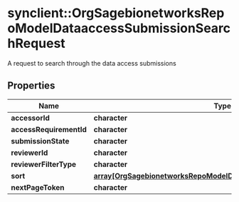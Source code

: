# synclient::OrgSagebionetworksRepoModelDataaccessSubmissionSearchRequest

A request to search through the data access submissions

## Properties
Name | Type | Description | Notes
------------ | ------------- | ------------- | -------------
**accessorId** | **character** |  | [optional] 
**accessRequirementId** | **character** |  | [optional] 
**submissionState** | **character** |  | [optional] 
**reviewerId** | **character** |  | [optional] 
**reviewerFilterType** | **character** |  | [optional] 
**sort** | [**array[OrgSagebionetworksRepoModelDataaccessSubmissionSearchSort]**](org.sagebionetworks.repo.model.dataaccess.SubmissionSearchSort.md) |  | [optional] 
**nextPageToken** | **character** |  | [optional] 


